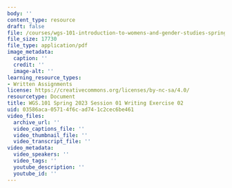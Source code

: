 ```yaml
---
body: ''
content_type: resource
draft: false
file: /courses/wgs-101-introduction-to-womens-and-gender-studies-spring-2023/mitwgs_101_s23_session1ex2.pdf
file_size: 17730
file_type: application/pdf
image_metadata:
  caption: ''
  credit: ''
  image-alt: ''
learning_resource_types:
- Written Assignments
license: https://creativecommons.org/licenses/by-nc-sa/4.0/
resourcetype: Document
title: WGS.101 Spring 2023 Session 01 Writing Exercise 02
uid: 03586aca-0571-4f6c-ad74-1c2cec6be461
video_files:
  archive_url: ''
  video_captions_file: ''
  video_thumbnail_file: ''
  video_transcript_file: ''
video_metadata:
  video_speakers: ''
  video_tags: ''
  youtube_description: ''
  youtube_id: ''
---
```

